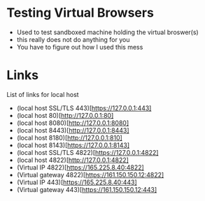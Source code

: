 # Testing Virtual Browsers
- Used to test sandboxed machine holding the virtual broswer(s) 
- this really does not do anything for you
- You have to figure out how I used this mess

# Links
List of links for local host
- (local host SSL/TLS 443)[https://127.0.0.1:443]
- (local host 80)[http://127.0.0.1:80]
- (local host 8080)[http://127.0.0.1:8080]
- (local host 8443)[http://127.0.0.1:8443]
- (local host 8180)[http://127.0.0.1:810]
- (local host 8143)[https://127.0.0.1:8143]
- (local host SSL/TLS 4822)[https://127.0.0.1:4822]
- (local host 4822)[http://127.0.0.1:4822]
- (Virtual IP 4822)[https://165.225.8.40:4822]
- (Virtual gateway 4822)[https://161.150.150.12:4822]
- (Virtual IP 443)[https://165.225.8.40:443]
- (Virtual gateway 443)[https://161.150.150.12:443]
